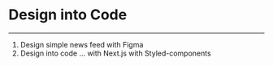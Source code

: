 # Design into Code

---

1. Design simple news feed with Figma
2. Design into code ... with Next.js with Styled-components

